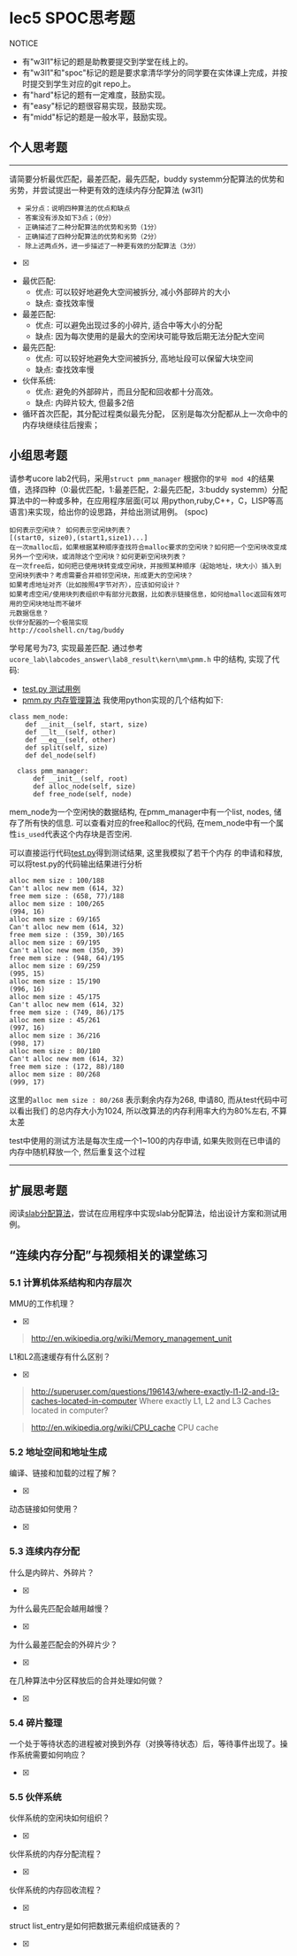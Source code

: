 # lec5 SPOC思考题


NOTICE
- 有"w3l1"标记的题是助教要提交到学堂在线上的。
- 有"w3l1"和"spoc"标记的题是要求拿清华学分的同学要在实体课上完成，并按时提交到学生对应的git repo上。
- 有"hard"标记的题有一定难度，鼓励实现。
- 有"easy"标记的题很容易实现，鼓励实现。
- 有"midd"标记的题是一般水平，鼓励实现。


## 个人思考题
---

请简要分析最优匹配，最差匹配，最先匹配，buddy systemm分配算法的优势和劣势，并尝试提出一种更有效的连续内存分配算法 (w3l1)
```
  + 采分点：说明四种算法的优点和缺点
  - 答案没有涉及如下3点；（0分）
  - 正确描述了二种分配算法的优势和劣势（1分）
  - 正确描述了四种分配算法的优势和劣势（2分）
  - 除上述两点外，进一步描述了一种更有效的分配算法（3分）
 ```
- [x]  

>
* 最优匹配:
  * 优点: 可以较好地避免大空间被拆分, 减小外部碎片的大小
  * 缺点: 查找效率慢
* 最差匹配:
  * 优点: 可以避免出现过多的小碎片, 适合中等大小的分配
  * 缺点: 因为每次使用的是最大的空闲块可能导致后期无法分配大空间
* 最先匹配:
  * 优点: 可以较好地避免大空间被拆分, 高地址段可以保留大块空间
  * 缺点: 查找效率慢
* 伙伴系统:
  * 优点: 避免的外部碎片，而且分配和回收都十分高效。
  * 缺点: 内碎片较大, 但最多2倍
* 循环首次匹配，其分配过程类似最先分配，
区别是每次分配都从上一次命中的内存块继续往后搜索；

## 小组思考题

请参考ucore lab2代码，采用`struct pmm_manager` 根据你的`学号 mod 4`的结果值，选择四种（0:最优匹配，1:最差匹配，2:最先匹配，3:buddy systemm）分配算法中的一种或多种，在应用程序层面(可以 用python,ruby,C++，C，LISP等高语言)来实现，给出你的设思路，并给出测试用例。 (spoc)

```
如何表示空闲块？ 如何表示空闲块列表？
[(start0, size0),(start1,size1)...]
在一次malloc后，如果根据某种顺序查找符合malloc要求的空闲块？如何把一个空闲块改变成另外一个空闲块，或消除这个空闲块？如何更新空闲块列表？
在一次free后，如何把已使用块转变成空闲块，并按照某种顺序（起始地址，块大小）插入到空闲块列表中？考虑需要合并相邻空闲块，形成更大的空闲块？
如果考虑地址对齐（比如按照4字节对齐），应该如何设计？
如果考虑空闲/使用块列表组织中有部分元数据，比如表示链接信息，如何给malloc返回有效可用的空闲块地址而不破坏
元数据信息？
伙伴分配器的一个极简实现
http://coolshell.cn/tag/buddy
```

学号尾号为73, 实现最差匹配.
通过参考 `ucore_lab\labcodes_answer\lab8_result\kern\mm\pmm.h` 中的结构,
实现了代码:
* [test.py 测试用例](./src/03-1-spoc/test.py)
* [pmm.py 内存管理算法](./src/03-1-spoc/test.py)
我使用python实现的几个结构如下:

```
class mem_node:
    def __init__(self, start, size)
    def __lt__(self, other)
    def __eq__(self, other)
    def split(self, size)
    def del_node(self)

  class pmm_manager:
      def __init__(self, root)
      def alloc_node(self, size)
      def free_node(self, node)
```
mem_node为一个空闲快的数据结构, 在pmm_manager中有一个list, nodes, 储存了所有快的信息.
可以查看对应的free和alloc的代码, 在mem_node中有一个属性`is_used`代表这个内存块是否空闲.

可以直接运行代码[test.py](./src/03-1-spoc/test.py)得到测试结果, 这里我模拟了若干个内存
的申请和释放, 可以将test.py的代码输出结果进行分析
```
alloc mem size : 100/188
Can't alloc new mem (614, 32)
free mem size : (658, 77)/188
alloc mem size : 100/265
(994, 16)
alloc mem size : 69/165
Can't alloc new mem (614, 32)
free mem size : (359, 30)/165
alloc mem size : 69/195
Can't alloc new mem (350, 39)
free mem size : (948, 64)/195
alloc mem size : 69/259
(995, 15)
alloc mem size : 15/190
(996, 16)
alloc mem size : 45/175
Can't alloc new mem (614, 32)
free mem size : (749, 86)/175
alloc mem size : 45/261
(997, 16)
alloc mem size : 36/216
(998, 17)
alloc mem size : 80/180
Can't alloc new mem (614, 32)
free mem size : (172, 88)/180
alloc mem size : 80/268
(999, 17)
```
这里的`alloc mem size : 80/268` 表示剩余内存为268, 申请80, 而从test代码中可以看出我们
的总内存大小为1024, 所以改算法的内存利用率大约为80%左右, 不算太差

test中使用的测试方法是每次生成一个1~100的内存申请, 如果失败则在已申请的内存中随机释放一个,
然后重复这个过程

---

## 扩展思考题

阅读[slab分配算法](http://en.wikipedia.org/wiki/Slab_allocation)，尝试在应用程序中实现slab分配算法，给出设计方案和测试用例。

## “连续内存分配”与视频相关的课堂练习

### 5.1 计算机体系结构和内存层次
MMU的工作机理？

- [x]  

>  http://en.wikipedia.org/wiki/Memory_management_unit

L1和L2高速缓存有什么区别？

- [x]  

>  http://superuser.com/questions/196143/where-exactly-l1-l2-and-l3-caches-located-in-computer
>  Where exactly L1, L2 and L3 Caches located in computer?

>  http://en.wikipedia.org/wiki/CPU_cache
>  CPU cache

### 5.2 地址空间和地址生成
编译、链接和加载的过程了解？

- [x]  

>  

动态链接如何使用？

- [x]  

>  


### 5.3 连续内存分配
什么是内碎片、外碎片？

- [x]  

>  

为什么最先匹配会越用越慢？

- [x]  

>  

为什么最差匹配会的外碎片少？

- [x]  

>  

在几种算法中分区释放后的合并处理如何做？

- [x]  

>  

### 5.4 碎片整理
一个处于等待状态的进程被对换到外存（对换等待状态）后，等待事件出现了。操作系统需要如何响应？

- [x]  

>  

### 5.5 伙伴系统
伙伴系统的空闲块如何组织？

- [x]  

>  

伙伴系统的内存分配流程？

- [x]  

>  

伙伴系统的内存回收流程？

- [x]  

>  

struct list_entry是如何把数据元素组织成链表的？

- [x]  

>  
